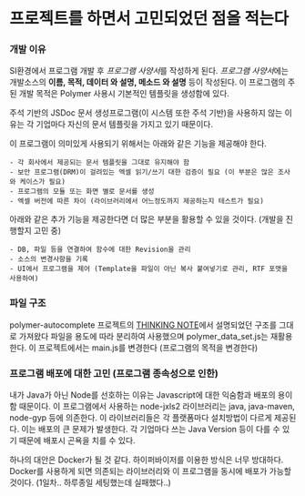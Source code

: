 # 프로젝트를 하면서 고민되었던 점을 적는다

### 개발 이유
SI환경에서 프로그램 개발 후 *프로그램 사양서*를 작성하게 된다.
*프로그램 사양서*에는 개발소스의 **이름, 목적, 데이터 와 설명, 메소드 와 설명** 등이 작성된다.
 이 프로그램의 주된 개발 목적은 Polymer 사용시 기본적인 템플릿을 생성함에 있다.

주석 기반의 JSDoc 문서 생성프로그램(이 시스템 또한 주석 기반)을 사용하지 않는 이유는
각 기업마다 자신의 문서 템플릿을 가지고 있기 때문이다.

이 프로그램이 의미있게 사용되기 위해서는 아래와 같은 기능을 제공해야 한다.

```
- 각 회사에서 제공되는 문서 템플릿을 그대로 유지해야 함
- 보안 프로그램(DRM)이 걸려있는 엑셀 읽기/쓰기 대한 검증이 필요 (이 부분은 많은 조사와 케이스가 필요)
- 프로그램의 모듈 또는 화면 별로 문서를 생성
- 엑셀 버전에 따른 차이 (라이브러리에서 어느정도까지 제공하는지 테스트가 필요)
```

아래와 같은 추가 기능을 제공한다면 더 많은 부분을 활용할 수 있을 것이다. (개발을 진행할지 고민 중)

```
- DB, 파일 등을 연결하여 함수에 대한 Revision을 관리
- 소스의 변경사항을 기록
- UI에서 프로그램을 제어 (Template을 파일이 아닌 복사 붙여넣기로 관리, RTF 포맷을 사용하여)
```

### 파일 구조

polymer-autocomplete 프로젝트의 [THINKING NOTE](https://github.com/asdfg9822/polymer-autocomplete)에서 설명되었던 구조를 그대로 가져왔다
파일을 용도에 따라 분리하여 사용했으며 polymer_data_set.js는 재활용한다. 이 프로젝트에서는 main.js를 변경한다 (프로그램의 목적을 변경한다)

### 프로그램 배포에 대한 고민 (프로그램 종속성으로 인한)

내가 Java가 아닌 Node를 선호하는 이유는 Javascript에 대한 익숨함과 배포의 용이함 때문이다.
이 프로그램에서 사용하는 node-jxls2 라이브러리는 java, java-maven, node-gyp 등에 의존한다.
이 라이브러리들은 각 플랫폼마다 설치방법이 다르게 제공된다. 이는 배포의 큰 문제가 발생한다. 각 기업마다
쓰는 Java Version 등이 다를 수 있기 때문에 배포시 곤욕을 치를 수 있다.

하나의 대안은 Docker가 될 것 같다. 하이퍼바이저를 이용한 방식은 너무 방대하다. Docker를 사용하게 되면
의존되는 라이브러리와 이 프로그램을 동시에 배포가 가능할 것이다. (1일차.. 하루종일 세팅했는데 실패했다..)